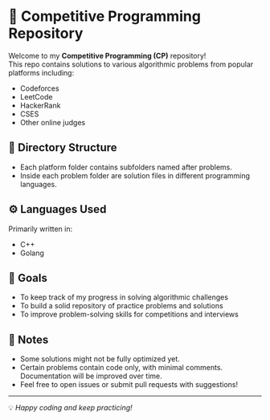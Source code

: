# 🧠 Competitive Programming Repository

Welcome to my **Competitive Programming (CP)** repository!  
This repo contains solutions to various algorithmic problems from popular platforms including:

- Codeforces
- LeetCode
- HackerRank
- CSES
- Other online judges

## 📁 Directory Structure


- Each platform folder contains subfolders named after problems.
- Inside each problem folder are solution files in different programming languages.

## ⚙️ Languages Used

Primarily written in:
- C++
- Golang

## 🎯 Goals

- To keep track of my progress in solving algorithmic challenges
- To build a solid repository of practice problems and solutions
- To improve problem-solving skills for competitions and interviews

## 📝 Notes

- Some solutions might not be fully optimized yet.
- Certain problems contain code only, with minimal comments. Documentation will be improved over time.
- Feel free to open issues or submit pull requests with suggestions!

---

💡 *Happy coding and keep practicing!*
